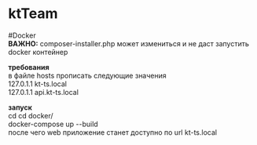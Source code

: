 # ktTeam

#Docker
<br>
**ВАЖНО:** composer-installer.php может измениться и не даст запустить docker контейнер 
<br>

**требования**
<br>
в файле hosts прописать следующие значения
<br>
127.0.1.1   kt-ts.local
<br>
127.0.1.1   api.kt-ts.local

**запуск**
<br>
cd cd docker/
<br>
docker-compose up --build
<br>
после чего web приложение станет доступно по url kt-ts.local

